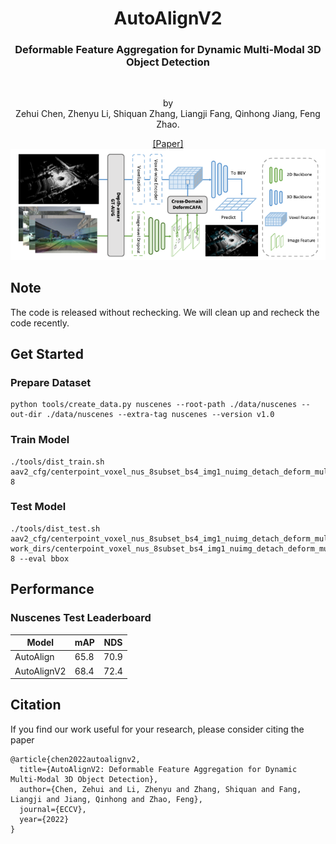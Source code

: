 <div align="center">
<h1> AutoAlignV2 </h1>
<h3>Deformable Feature Aggregation for Dynamic Multi-Modal 3D Object Detection</h3>
<br>


by 
<br>Zehui Chen, Zhenyu Li, Shiquan Zhang, Liangji Fang, Qinhong Jiang, Feng Zhao. 
<br>

<div><a href="https://arxiv.org/abs/2207.10316">[Paper] </a></div> 

<center>
<img src='figs/framework.png'>
</center>

</div>

## Note

The code is released without rechecking. We will clean up and recheck the code recently.

## Get Started

### Prepare Dataset
```
python tools/create_data.py nuscenes --root-path ./data/nuscenes --out-dir ./data/nuscenes --extra-tag nuscenes --version v1.0
```

### Train Model
```
./tools/dist_train.sh aav2_cfg/centerpoint_voxel_nus_8subset_bs4_img1_nuimg_detach_deform_multipts.py 8
```

### Test Model
```
./tools/dist_test.sh aav2_cfg/centerpoint_voxel_nus_8subset_bs4_img1_nuimg_detach_deform_multipts.py work_dirs/centerpoint_voxel_nus_8subset_bs4_img1_nuimg_detach_deform_multipts/epoch_20.pth 8 --eval bbox
```

## Performance

### Nuscenes Test Leaderboard
| Model | mAP | NDS |
| -|-|-|
| AutoAlign |  65.8  |  70.9  |
| AutoAlignV2 | 68.4 | 72.4|


## Citation
If you find our work useful for your research, please consider citing the paper
```
@article{chen2022autoalignv2,
  title={AutoAlignV2: Deformable Feature Aggregation for Dynamic Multi-Modal 3D Object Detection},
  author={Chen, Zehui and Li, Zhenyu and Zhang, Shiquan and Fang, Liangji and Jiang, Qinhong and Zhao, Feng},
  journal={ECCV},
  year={2022}
}
```